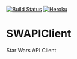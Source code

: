 [![Build Status](https://travis-ci.org/dkrogulec/SWAPIClient.svg?branch=master)](https://travis-ci.org/dkrogulec/SWAPIClient)
[![Heroku](https://heroku-badge.herokuapp.com/?app=sample-swapi-client)](https://sample-swapi-client.herokuapp.com)

# SWAPIClient
Star Wars API Client
